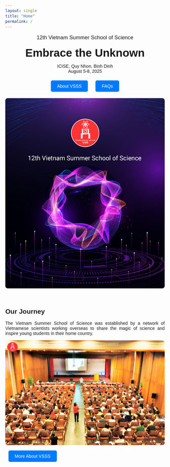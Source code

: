 ```yaml
---
layout: single
title: "Home"
permalink: /
---
```


<style>
  .home-container {
    text-align: center;
    font-family: sans-serif;
  }
  .main-heading {
    font-size: 2.5em;
    text-align: center;
    margin-top: 0.5em;
    margin-bottom: 0.2em;
  }
  .sub-heading {
    font-size: 1.2em;
    margin-bottom: 0.5em;
  }
  .date-location {
    margin-bottom: 1.5em;
  }
  .nav-button {
    display: inline-block;
    padding: 10px 20px;
    margin: 0 10px 20px 10px;
    background-color: #007bff;
    color: white;
    text-decoration: none;
    border-radius: 5px;
    border: none;
    cursor: pointer;
    font-size: 1em;
  }
  .nav-button:hover {
    background-color: #0056b3;
  }
  .home-image {
    max-width: 100%;
    height: auto;
    border-radius: 8px;
    margin-bottom: 2em;
  }
  .section {
    margin: 2em 0;
    text-align: justify;
  }
  .section img {
     max-width: 100%;
     height: auto;
     border-radius: 8px;
  }
  .section-button {
     margin-top: 1em;
  }
  .section ul {
     list-style-position: inside;
     text-align: justify;
     margin-bottom: 1.5em;
  }
  .section li {
     margin-bottom: 0.75em;
  }
  .numbered-list {
     list-style: none;          /* Remove default numbering */
     counter-reset: my-counter; /* Initialize a counter */
}
.numbered-list li::before {
     counter-increment: my-counter; /* Increment the counter for each list item */
     content: "(" counter(my-counter) ") "; /* Display the counter with parentheses */
     margin-right: 5px;      /* Add some space after the number */
     margin-bottom: 1.5em
}
</style>


<div class="home-container">

  <p class="sub-heading">
     12th Vietnam Summer School of Science
    </p>
  <h1 class="main-heading">
     Embrace the Unknown
    </h1>
  <p class="date-location">
     ICISE, Quy Nhon, Binh Dinh<br>August 5-8, 2025
    </p>

  <div>
    <a href="/about-us/VSSS/" class="nav-button">About VSSS</a>
    <a href="/others/faqs/" class="nav-button">FAQs</a>
  </div>

  <img src="/_pages/home/home.jpg" alt="12th Vietnam Summer School of Science" class="home-image">

  <div class="section">
    <h2>
         Our Journey
        </h2>
    <p>
         The Vietnam Summer School of Science was established by a network of Vietnamese scientists working overseas to share the magic of science and inspire young students in their home country.
        </p>
    <img src="/_pages/home/ourjourney.jpeg" alt="Students and lecturers at a past VSSS event">
    <div class="section-button">
        <a href="/about-us/VSSS/" class="nav-button">More About VSSS</a>
    </div>
</div>

